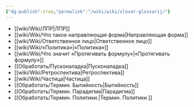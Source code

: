```yaml
---
{"dg-publish":true,"permalink":"/wiki/wiki/slovar-glossarij/"}
---
```



- [[wiki/Wiki/ЛПР\|ЛПР]]
- [[wiki/Wiki/Что такое направляющая форма\|Направляющая форма]]
- [[wiki/Wiki/Ответственное лицо\|Ответственное лицо]]
- [[wiki/Wiki/«Политика»\|«Политика»]]
- [[wiki/Wiki/Что значит «Протягивать формулу»\|«Протягивать формулу»]]
- [[Обработать/Пусконаладка\|Пусконаладка]]
- [[wiki/Wiki/Ретроспектива\|Ретроспектива]]
- [[wiki/Wiki/Частица\|Частица]]
- [[Обработать/Термин. Бытийность\|Бытийность]]
- [[Обработать/Термин. Парадигма\|Парадигма]]
- [[Обработать/Термин. Политики.\|Термин. Политики.]]